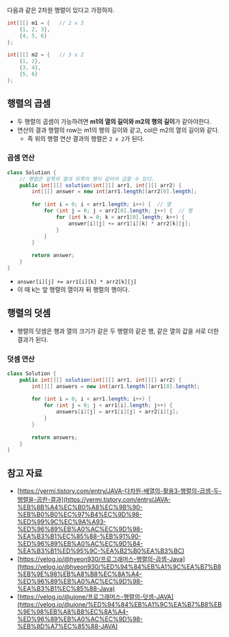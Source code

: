 다음과 같은 2차원 행렬이 있다고 가정하자.

```java
int[][] m1 = {   // 2 x 3
    {1, 2, 3},
    {4, 5, 6}
};
 
int[][] m2 = {   // 3 x 2
    {1, 2},
    {3, 4},
    {5, 6}
};
```

## 행렬의 곱셈

- 두 행렬의 곱셈이 가능하려면 **m1의 열의 길이와 m2의 행의 길이**가 같아야한다.
- 연산의 결과 행렬의 row는 m1의 행의 길이와 같고, col은 m2의 열의 길이와 같다.
    - 즉 위의 행렬 연산 결과의 행렬은 `2 x 2`가 된다.

### 곱셈 연산

```java
class Solution {
    // 행렬은 앞쪽의 열과 뒤쪽의 행이 같아야 곱할 수 있다.
    public int[][] solution(int[][] arr1, int[][] arr2) {
        int[][] answer = new int[arr1.length][arr2[0].length];
        
        for (int i = 0; i < arr1.length; i++) {  // 열
            for (int j = 0; j < arr2[0].length; j++) {  // 행
                for (int k = 0; k < arr1[0].length; k++) {
                    answer[i][j] += arr1[i][k] * arr2[k][j];
                }
            }
        }
        
        return answer;
    }
}
```

- `answer[i][j] += arr1[i][k] * arr2[k][j]`
- 이 때 k는 앞 행렬의 열이자 뒤 행렬의 행이다.

## 행렬의 덧셈

- 행렬의 덧셈은 행과 열의 크기가 같은 두 행렬의 같은 행, 같은 열의 값을 서로 더한 결과가 된다.

### 덧셈 연산

```java
class Solution {
    public int[][] solution(int[][] arr1, int[][] arr2) {
        int[][] answers = new int[arr1.length][arr1[0].length];
        
        for (int i = 0; i < arr1.length; i++) {
            for (int j = 0; j < arr1[i].length; j++) {
                answers[i][j] = arr1[i][j] + arr2[i][j];
            }
        }
        
        return answers;
    }
}
```

## 참고 자료

- [https://yermi.tistory.com/entry/JAVA-다차원-배열의-활용3-행렬의-곱셈-두-행렬을-곱한-결과](https://yermi.tistory.com/entry/JAVA-%EB%8B%A4%EC%B0%A8%EC%9B%90-%EB%B0%B0%EC%97%B4%EC%9D%98-%ED%99%9C%EC%9A%A93-%ED%96%89%EB%A0%AC%EC%9D%98-%EA%B3%B1%EC%85%88-%EB%91%90-%ED%96%89%EB%A0%AC%EC%9D%84-%EA%B3%B1%ED%95%9C-%EA%B2%B0%EA%B3%BC)
- [https://velog.io/@hyeon930/프로그래머스-행렬의-곱셈-Java](https://velog.io/@hyeon930/%ED%94%84%EB%A1%9C%EA%B7%B8%EB%9E%98%EB%A8%B8%EC%8A%A4-%ED%96%89%EB%A0%AC%EC%9D%98-%EA%B3%B1%EC%85%88-Java)
- [https://velog.io/@ujone/프로그래머스-행렬의-덧셈-JAVA](https://velog.io/@ujone/%ED%94%84%EB%A1%9C%EA%B7%B8%EB%9E%98%EB%A8%B8%EC%8A%A4-%ED%96%89%EB%A0%AC%EC%9D%98-%EB%8D%A7%EC%85%88-JAVA)